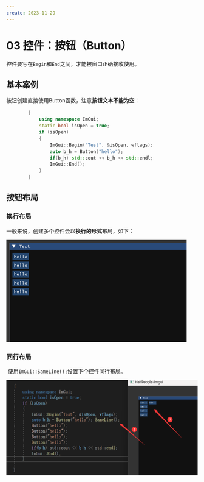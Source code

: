 ```yaml
---
create: 2023-11-29
---
```

# 03 控件：按钮（Button）

​	控件要写在`Begin`和`End`之间，才能被窗口正确接收使用。

## 基本案例

​	按钮创建直接使用Button函数，注意**按钮文本不能为空**：

```C++
		{
			using namespace ImGui;
			static bool isOpen = true;
			if (isOpen)
			{
				ImGui::Begin("Test", &isOpen, wflags);
				auto b_h = Button("hello");
				if(b_h) std::cout << b_h << std::endl;
				ImGui::End();
			}
		}
```

## 按钮布局

### 换行布局

​	一般来说，创建多个控件会以**换行的形式**布局，如下：

![image-20231129210104951](./assets/image-20231129210104951.png)

### 同行布局

​	使用`ImGui::SameLine();`设置下个控件同行布局。

![image-20231129210250986](./assets/image-20231129210250986.png)

